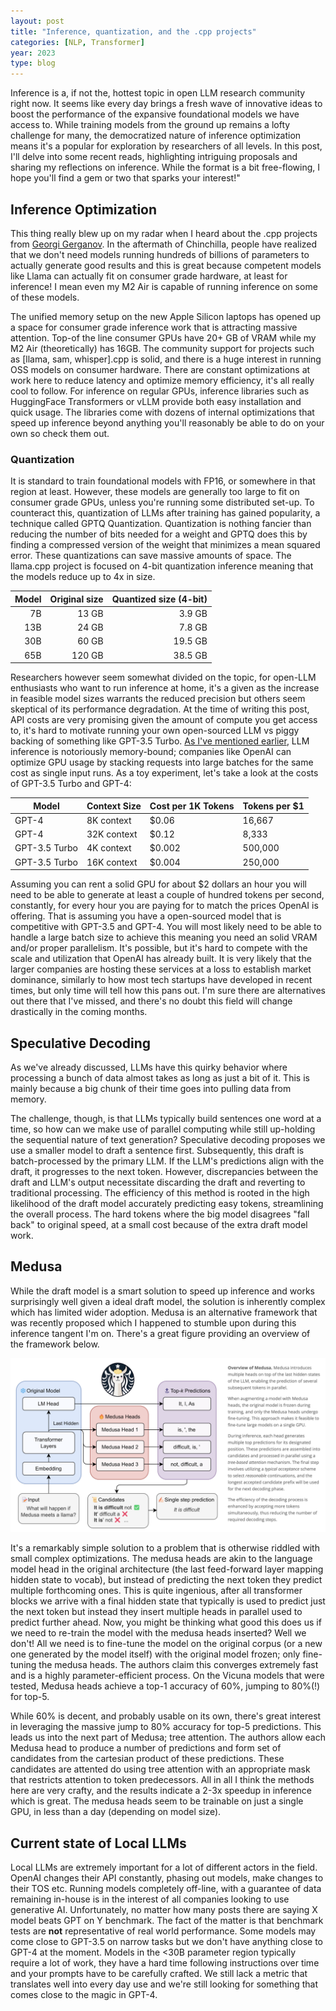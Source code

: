```yaml
---
layout: post
title: "Inference, quantization, and the .cpp projects"
categories: [NLP, Transformer]
year: 2023
type: blog
---
```

Inference is a, if not the, hottest topic in open LLM research community right now. It seems like every day brings a fresh wave of innovative ideas to boost the performance of the expansive foundational models we have access to. While training models from the ground up remains a lofty challenge for many, the democratized nature of inference optimization means it's a popular for exploration by researchers of all levels. In this post, I'll delve into some recent reads, highlighting intriguing proposals and sharing my reflections on inference. While the format is a bit free-flowing, I hope you'll find a gem or two that sparks your interest!"

## Inference Optimization
This thing really blew up on my radar when I heard about the .cpp projects from [Georgi Gerganov](https://github.com/ggerganov). 
In the aftermath of Chinchilla, people have realized that we don't need models running hundreds of billions of parameters to actually generate good results and this is great because competent models like Llama can actually fit on consumer grade hardware, at least for inference! I mean even my M2 Air is capable of running inference on some of these models.

The unified memory setup on the new Apple Silicon laptops has opened up a space for consumer grade inference work that is attracting massive attention. Top-of the line consumer GPUs have 20+ GB of VRAM while my M2 Air (theoretically) has 16GB. The community support for projects such as [llama, sam, whisper].cpp is solid, and there is a huge interest in running OSS models on consumer hardware. There are constant optimizations at work here to reduce latency and optimize memory efficiency, it's all really cool to follow. For inference on regular GPUs, inference libraries such as HuggingFace Transformers or vLLM provide both easy installation and quick usage. The libraries come with dozens of internal optimizations that speed up inference beyond anything you'll reasonably be able to do on your own so check them out.

### Quantization
It is standard to train foundational models with FP16, or somewhere in that region at least. However, these models are generally too large to fit on consumer grade GPUs, unless you're running some distributed set-up. To counteract this, quantization of LLMs after training has gained popularity, a technique called GPTQ Quantization. Quantization is nothing fancier than reducing the number of bits needed for a weight and GPTQ does this by finding a compressed version of the weight that minimizes a mean squared error. These quantizations can save massive amounts of space. The llama.cpp project is focused on 4-bit quantization inference meaning that the models reduce up to 4x in size. 

| Model | Original size | Quantized size (4-bit) |
|------:|--------------:|-----------------------:|
|    7B |         13 GB |                 3.9 GB |
|   13B |         24 GB |                 7.8 GB |
|   30B |         60 GB |                19.5 GB |
|   65B |        120 GB |                38.5 GB |


Researchers however seem somewhat divided on the topic, for open-LLM enthusiasts who want to run inference at home, it's a given as the increase in feasible model sizes warrants the reduced precision but others seem skeptical of its performance degradation. At the time of writing this post, API costs are very promising given the amount of compute you get access to, it's hard to motivate running your own open-sourced LLM vs piggy backing of something like GPT-3.5 Turbo. [As I've mentioned earlier](/_posts/2023-08-23-llamagpu.md), LLM inference is notoriously memory-bound; companies like OpenAI can optimize GPU usage by stacking requests into large batches for the same cost as single input runs. As a toy experiment, let's take a look at the costs of GPT-3.5 Turbo and GPT-4:

| Model           | Context Size | Cost per 1K Tokens | Tokens per $1   |
|-----------------|--------------|--------------------|-----------------|
| GPT-4           | 8K context   | $0.06              | 16,667          |
| GPT-4           | 32K context  | $0.12              | 8,333           |
| GPT-3.5 Turbo   | 4K context   | $0.002             | 500,000         |
| GPT-3.5 Turbo   | 16K context  | $0.004             | 250,000         |

Assuming you can rent a solid GPU for about $2 dollars an hour you will need to be able to generate at least a couple of hundred tokens per second, constantly, for every hour you are paying for to match the prices OpenAI is offering. That is assuming you have a open-sourced model that is competitive with GPT-3.5 and GPT-4. You will most likely need to be able to handle a large batch size to achieve this meaning you need an solid VRAM and/or proper parallelism. It's possible, but it's hard to compete with the scale and utilization that OpenAI has already built. It is very likely that the larger companies are hosting these services at a loss to establish market dominance, similarly to how most tech startups have developed in recent times, but only time will tell how this pans out. I'm sure there are alternatives out there that I've missed, and there's no doubt this field will change drastically in the coming months. 


## Speculative Decoding
As we've already discussed, LLMs have this quirky behavior where processing a bunch of data almost takes as long as just a bit of it. This is mainly because a big chunk of their time goes into pulling data from memory.

The challenge, though, is that LLMs typically build sentences one word at a time, so how can we make use of parallel computing while still up-holding the sequential nature of text generation? Speculative decoding proposes we use a smaller model to draft a sentence first. Subsequently, this draft is batch-processed by the primary LLM. If the LLM's predictions align with the draft, it progresses to the next token. However, discrepancies between the draft and LLM's output necessitate discarding the draft and reverting to traditional processing. The efficiency of this method is rooted in the high likelihood of the draft model accurately predicting easy tokens, streamlining the overall process. The hard tokens where the big model disagrees "fall back" to original speed, at a small cost because of the extra draft model work. 

## Medusa
While the draft model is a smart solution to speed up inference and works surprisingly well given a ideal draft model, the solution is inherently complex which has limited wider adoption. Medusa is an alternative framework that was recently proposed which I happened to stumble upon during this inference tangent I'm on. There's a great figure providing an overview of the framework below.

![](/images/medusa.png)

It's a remarkably simple solution to a problem that is otherwise riddled with small complex optimizations. The medusa heads are akin to the language model head in the original architecture (the last feed-forward layer mapping hidden state to vocab), but instead of predicting the next token they predict multiple forthcoming ones. This is quite ingenious, after all transformer blocks we arrive with a final hidden state that typically is used to predict just the next token but instead they insert multiple heads in parallel used to predict further ahead. Now, you might be thinking what good this does us if we need to re-train the model with the medusa heads inserted? Well we don't! All we need is to fine-tune the model on the original corpus (or a new one generated by the model itself) with the original model frozen; only fine-tuning the medusa heads. The authors claim this converges extremely fast and is a highly parameter-efficient process. On the Vicuna models that were tested, Medusa heads achieve a top-1 accuracy of 60%, jumping to 80%(!) for top-5. 

While 60% is decent, and probably usable on its own, there's great interest in leveraging the massive jump to 80% accuracy for top-5 predictions. This leads us into the next part of Medusa; tree attention. The authors allow each Medusa head to produce a number of predictions and form set of candidates from the cartesian product of these predictions. These candidates are attented do using tree attention with an appropriate mask that restricts attention to token predecessors. All in all I think the methods here are very crafty, and the results indicate a 2-3x speedup in inference which is great. The medusa heads seem to be trainable on just a single GPU, in less than a day (depending on model size). 

## Current state of Local LLMs 
Local LLMs are extremely important for a lot of different actors in the field. OpenAI changes their API constantly, phasing out models, make changes to their TOS etc. Running models completely off-line, with a guarantee of data remaining in-house is in the interest of all companies looking to use generative AI. Unfortunately, no matter how many posts there are saying X model beats GPT on Y benchmark. The fact of the matter is that benchmark tests are **not** representative of real world performance. Some models may come close to GPT-3.5 on narrow tasks but we don't have anything close to GPT-4 at the moment. Models in the <30B parameter region typically require a lot of work, they have a hard time following instructions over time and your prompts have to be carefully crafted. We still lack a metric that translates well into every day use and we're still looking for something that comes close to the magic in GPT-4.